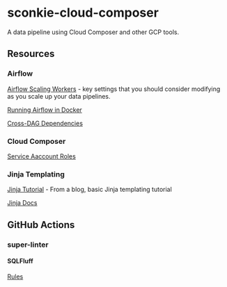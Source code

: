 # sconkie-cloud-composer
A data pipeline using Cloud Composer and other GCP tools.

## Resources
### Airflow
[Airflow Scaling Workers](https://www.astronomer.io/guides/airflow-scaling-workers/) - key settings that you should consider modifying as you scale up your data pipelines.

[Running Airflow in Docker](https://airflow.apache.org/docs/apache-airflow/stable/start/docker.html)

[Cross-DAG Dependencies](https://airflow.apache.org/docs/apache-airflow/stable/howto/operator/external_task_sensor.html#cross-dag-dependencies)

### Cloud Composer
[Service Aaccount Roles](https://cloud.google.com/composer/docs/composer-2/access-control)

### Jinja Templating
[Jinja Tutorial](https://zetcode.com/python/jinja/) - From a blog, basic Jinja templating tutorial

[Jinja Docs](https://jinja.palletsprojects.com/en/3.1.x/)

## GitHub Actions
### super-linter

#### SQLFluff
[Rules](https://docs.sqlfluff.com/en/stable/rules.html)
